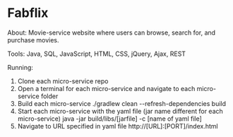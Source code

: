 # Fabflix

About:
Movie-service website where users can browse, search for, and purchase movies.

Tools: Java, SQL, JavaScript, HTML, CSS, jQuery, Ajax, REST

Running:
1. Clone each micro-service repo
2. Open a terminal for each micro-service and navigate to each micro-service folder
3. Build each micro-service
    ./gradlew clean --refresh-dependencies build
4. Start each micro-service with the yaml file (jar name different for each micro-service)
    java -jar build/libs/[jarfile] -c [name of yaml file]
5. Navigate to URL specified in yaml file
    http://[URL]:[PORT]/index.html
